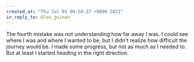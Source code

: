 ```yaml
---
created_at: "Thu Jul 01 00:58:27 +0000 2021"
in_reply_to: @leo_guinan
---
```


The fourth mistake was not understanding how far away I was. I could see where I was and where I wanted to be, but I didn't realize how difficult the journey would be. I made some progress, but not as much as I needed to. But at least I started heading in the right direction.